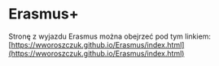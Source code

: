 # Erasmus+

Stronę z wyjazdu Erasmus można obejrzeć pod tym linkiem:  
[https://wworoszczuk.github.io/Erasmus/index.html](https://wworoszczuk.github.io/Erasmus/index.html)
